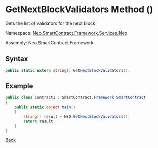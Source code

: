 # GetNextBlockValidators Method ()

Gets the list of validators for the next block

Namespace: [Neo.SmartContract.Framework.Services.Neo](../../neo.md)

Assembly: Neo.SmartContract.Framework

## Syntax

```c#
public static extern string[] GetNextBlockValidators();
```

## Example

```c#
public class Contract1 : SmartContract.Framework.SmartContract
{
    public static object Main()
    {
        string[] result = NEO.GetNextBlockValidators();
        return result;
    }
}
```

[Back](../Neo.md)